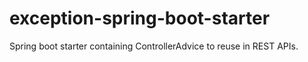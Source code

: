 # exception-spring-boot-starter
Spring boot starter containing ControllerAdvice to reuse in REST APIs.
